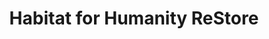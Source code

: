 ---
title: "Habitat for Humanity ReStore"
url: /lancaster/habitat-for-humanity-restore/
shop: charity
---